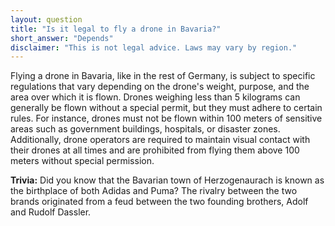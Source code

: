 ```yaml
---
layout: question
title: "Is it legal to fly a drone in Bavaria?"
short_answer: "Depends"
disclaimer: "This is not legal advice. Laws may vary by region."
---
```


Flying a drone in Bavaria, like in the rest of Germany, is subject to specific regulations that vary depending on the drone's weight, purpose, and the area over which it is flown. Drones weighing less than 5 kilograms can generally be flown without a special permit, but they must adhere to certain rules. For instance, drones must not be flown within 100 meters of sensitive areas such as government buildings, hospitals, or disaster zones. Additionally, drone operators are required to maintain visual contact with their drones at all times and are prohibited from flying them above 100 meters without special permission.

**Trivia:** Did you know that the Bavarian town of Herzogenaurach is known as the birthplace of both Adidas and Puma? The rivalry between the two brands originated from a feud between the two founding brothers, Adolf and Rudolf Dassler.
